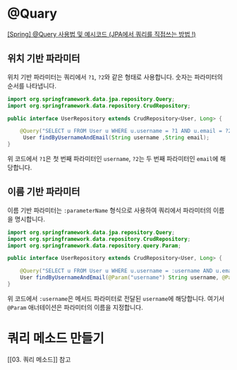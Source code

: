 # @Quary
[[Spring] @Query 사용법 및 예시코드 (JPA에서 쿼리를 직접쓰는 방법 !)](https://wooj-coding-fordeveloper.tistory.com/78)
## 위치 기반 파라미터
위치 기반 파라미터는 쿼리에서 `?1`, `?2`와 같은 형태로 사용합니다. 숫자는 파라미터의 순서를 나타냅니다.

```java
import org.springframework.data.jpa.repository.Query;
import org.springframework.data.repository.CrudRepository;

public interface UserRepository extends CrudRepository<User, Long> {

    @Query("SELECT u FROM User u WHERE u.username = ?1 AND u.email = ?2")
     User findByUsernameAndEmail(String username ,String email);
}
```
위 코드에서 `?1`은 첫 번째 파라미터인 `username`, `?2`는 두 번째 파라미터인 `email`에 해당합니다.


## 이름 기반 파라미터
이름 기반 파라미터는 `:parameterName` 형식으로 사용하여 쿼리에서 파라미터의 이름을 명시합니다.

```java
import org.springframework.data.jpa.repository.Query;
import org.springframework.data.repository.CrudRepository;
import org.springframework.data.repository.query.Param;

public interface UserRepository extends CrudRepository<User, Long> {

    @Query("SELECT u FROM User u WHERE u.username = :username AND u.email = :email")
    User findByUsernameAndEmail(@Param("username") String username, @Param("email") String email);
}
```
위 코드에서 `:username`은 메서드 파라미터로 전달된 `username`에 해당합니다. 여기서 `@Param` 애너테이션은 파라미터의 이름을 지정합니다.


# 쿼리 메소드 만들기
[[03. 쿼리 메소드]] 참고

